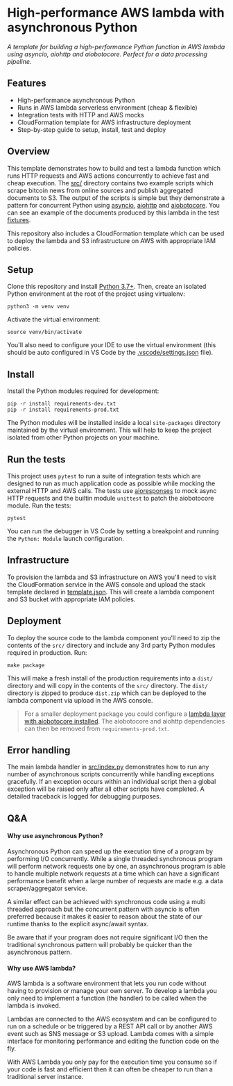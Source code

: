 # High-performance AWS lambda with asynchronous Python

_A template for building a high-performance Python function in AWS lambda using asyncio, aiohttp and aiobotocore. Perfect for a data processing pipeline._ 

## Features

- High-performance asynchronous Python 
- Runs in AWS lambda serverless environment (cheap & flexible)
- Integration tests with HTTP and AWS mocks
- CloudFormation template for AWS infrastructure deployment 
- Step-by-step guide to setup, install, test and deploy 

## Overview

This template demonstrates how to build and test a lambda function which runs HTTP requests and AWS actions concurrently to achieve fast and cheap execution. The [src/](./src) directory contains two example scripts which scrape bitcoin news from online sources and publish aggregated documents to S3. The output of the scripts is simple but they demonstrate a pattern for concurrent Python using [asyncio](https://docs.python.org/3/library/asyncio.html), [aiohttp](https://docs.aiohttp.org/en/stable/) and [aiobotocore](https://github.com/aio-libs/aiobotocore). You can see an example of the documents produced by this lambda in the test [fixtures](./tests/fixtures/documents).

This repository also includes a CloudFormation template which can be used to deploy the lambda and S3 infrastructure on AWS with appropriate IAM policies.

## Setup

Clone this repository and install [Python 3.7+](https://www.python.org/downloads/). Then, create an isolated Python environment at the root of the project using virtualenv:

```
python3 -m venv venv
```

Activate the virtual environment:

```
source venv/bin/activate
```

You'll also need to configure your IDE to use the virtual environment (this should be auto configured in VS Code by the [.vscode/settings.json](.vscode/settings.json) file).

## Install

Install the Python modules required for development:

```
pip -r install requirements-dev.txt
pip -r install requirements-prod.txt
```

The Python modules will be installed inside a local `site-packages` directory maintained by the virtual environment. This will help to keep the project isolated from other Python projects on your machine.

## Run the tests

This project uses `pytest` to run a suite of integration tests which are designed to run as much application code as possible while mocking the external HTTP and AWS calls. The tests use [aioresponses](https://github.com/pnuckowski/aioresponses) to mock async HTTP requests and the builtin module `unittest` to patch the aiobotocore module. Run the tests:

```
pytest
```

You can run the debugger in VS Code by setting a breakpoint and running the `Python: Module` launch configuration.

## Infrastructure

To provision the lambda and S3 infrastructure on AWS you'll need to visit the CloudFormation service in the AWS console and upload the stack template declared in [template.json](template.json). This will create a lambda component and S3 bucket with appropriate IAM policies.

## Deployment

To deploy the source code to the lambda component you'll need to zip the contents of the `src/` directory and include any 3rd party Python modules required in production. Run:

```
make package
```

This will make a fresh install of the production requirements into a `dist/` directory and will copy in the contents of the `src/` directory. The `dist/` directory is zipped to produce `dist.zip` which can be deployed to the lambda component via upload in the AWS console.

> For a smaller deployment package you could configure a [lambda layer with aiobotocore installed](https://github.com/keithrozario/Klayers/blob/master/deployments/python3.8/arns/eu-west-1.csv). The aiobotocore and aiohttp dependencies can then be removed from `requirements-prod.txt`.

## Error handling 

The main lambda handler in [src/index.py](src/index.py) demonstrates how to run any number of asynchronous scripts concurrently while handling exceptions gracefully. If an exception occurs within an individual script then a global exception will be raised only after all other scripts have completed. A detailed traceback is logged for debugging purposes.

## Q&A

#### Why use asynchronous Python? 

Asynchronous Python can speed up the execution time of a program by performing I/O concurrently. While a single threaded synchronous program will perform network requests one by one, an asynchronous program is able to handle multiple network requests at a time which can have a significant performance benefit when a large number of requests are made e.g. a data scraper/aggregator service. 

A similar effect can be achieved with synchronous code using a multi threaded approach but the concurrent pattern with asyncio is often preferred because it makes it easier to reason about the state of our runtime thanks to the explicit async/await syntax. 

Be aware that if your program does not require significant I/O then the traditional synchronous pattern will probably be quicker than the asynchronous pattern. 

#### Why use AWS lambda?

AWS lambda is a software environment that lets you run code without having to provision or manage your own server. To develop a lambda you only need to implement a function (the handler) to be called when the lambda is invoked.

Lambdas are connected to the AWS ecosystem and can be configured to run on a schedule or be triggered by a REST API call or by another AWS event such as SNS message or S3 upload. Lambda comes with a simple interface for monitoring performance and editing the function code on the fly.

With AWS Lambda you only pay for the execution time you consume so if your code is fast and efficient then it can often be cheaper to run than a traditional server instance.